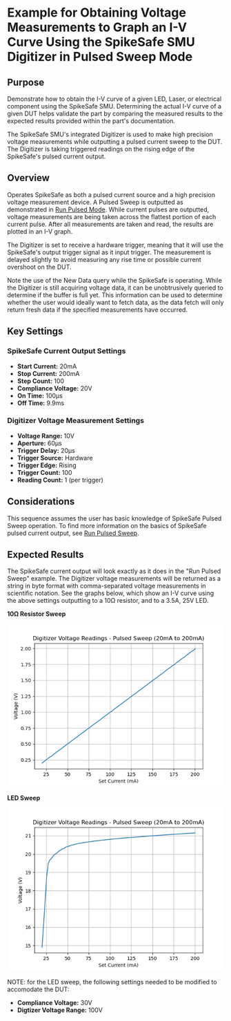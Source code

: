 # Example for Obtaining Voltage Measurements to Graph an I-V Curve Using the SpikeSafe SMU Digitizer in Pulsed Sweep Mode

## Purpose
Demonstrate how to obtain the I-V curve of a given LED, Laser, or electrical component using the SpikeSafe SMU. Determining the actual I-V curve of a given DUT helps validate the part by comparing the measured results to the expected results provided within the part's documentation.

The SpikeSafe SMU's integrated Digitizer is used to make high precision voltage measurements while outputting a pulsed current sweep to the DUT. The Digitizer is taking triggered readings on the rising edge of the SpikeSafe's pulsed current output.

## Overview 
Operates SpikeSafe as both a pulsed current source and a high precision voltage measurement device. A Pulsed Sweep is outputted as demonstrated in [Run Pulsed Mode](../../run_spikesafe_operating_modes/run_pulsed_sweep). While current pulses are outputted, voltage measurements are being taken across the flattest portion of each current pulse. After all measurements are taken and read, the results are plotted in an I-V graph.

The Digitizer is set to receive a hardware trigger, meaning that it will use the SpikeSafe's output trigger signal as it input trigger. The measurement is delayed slightly to avoid measuring any rise time or possible current overshoot on the DUT.

Note the use of the New Data query while the SpikeSafe is operating. While the Digitizer is still acquiring voltage data, it can be unobtrusively queried to determine if the buffer is full yet. This information can be used to determine whether the user would ideally want to fetch data, as the data fetch will only return fresh data if the specified measurements have occurred.

## Key Settings

### SpikeSafe Current Output Settings
- **Start Current:** 20mA
- **Stop Current:** 200mA
- **Step Count:** 100
- **Compliance Voltage:** 20V
- **On Time:** 100µs
- **Off Time:** 9.9ms

### Digitizer Voltage Measurement Settings
- **Voltage Range:** 10V
- **Aperture:** 60µs
- **Trigger Delay:** 20µs
- **Trigger Source:** Hardware
- **Trigger Edge:** Rising
- **Trigger Count:** 100
- **Reading Count:** 1 (per trigger)

## Considerations
This sequence assumes the user has basic knowledge of SpikeSafe Pulsed Sweep operation. To find more information on the basics of SpikeSafe pulsed current output, see [Run Pulsed Sweep](../../run_spikesafe_operating_modes/run_pulsed_sweep).

## Expected Results
The SpikeSafe current output will look exactly as it does in the "Run Pulsed Sweep" example. The Digitizer voltage measurements will be returned as a string in byte format with comma-separated voltage measurements in scientific notation. See the graphs below, which show an I-V curve using the above settings outputting to a 10Ω resistor, and to a 3.5A, 25V LED. 

**10Ω Resistor Sweep**

![](pulsed_sweep_voltages_resistor.png)

**LED Sweep**

![](pulsed_sweep_voltages_LED.png)

NOTE: for the LED sweep, the following settings needed to be modified to accomodate the DUT:
- **Compliance Voltage:** 30V
- **Digtizer Voltage Range:** 100V
